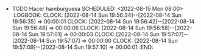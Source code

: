 - TODO Hacer hamburguesa
  SCHEDULED: <2022-08-15 Mon 08:00>
  :LOGBOOK:
  CLOCK: [2022-08-14 Sun 19:56:34]--[2022-08-14 Sun 19:56:35] =>  00:00:01
  CLOCK: [2022-08-14 Sun 19:56:42]--[2022-08-14 Sun 19:56:48] =>  00:00:06
  CLOCK: [2022-08-14 Sun 19:56:58]--[2022-08-14 Sun 19:57:01] =>  00:00:03
  CLOCK: [2022-08-14 Sun 19:57:07]--[2022-08-14 Sun 19:57:07] =>  00:00:00
  CLOCK: [2022-08-14 Sun 19:57:09]--[2022-08-14 Sun 19:57:10] =>  00:00:01
  :END: